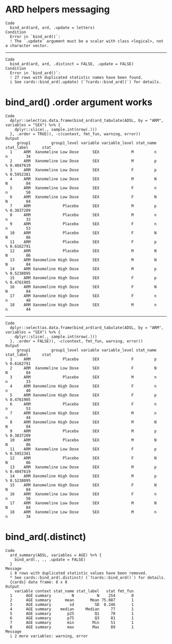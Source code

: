 # ARD helpers messaging

    Code
      bind_ard(ard, ard, .update = letters)
    Condition
      Error in `bind_ard()`:
      ! The `.update` argument must be a scalar with class <logical>, not a character vector.

---

    Code
      bind_ard(ard, ard, .distinct = FALSE, .update = FALSE)
    Condition
      Error in `bind_ard()`:
      ! 27 rows with duplicated statistic names have been found.
      i See cards::bind_ard(.update) (`?cards::bind_ard()`) for details.

# bind_ard() .order argument works

    Code
      dplyr::select(as.data.frame(bind_ard(ard_tabulate(ADSL, by = "ARM", variables = "SEX") %>% {
        dplyr::slice(., sample.int(nrow(.)))
      }, .order = TRUE)), -c(context, fmt_fun, warning, error))
    Output
         group1         group1_level variable variable_level stat_name stat_label      stat
      1     ARM  Xanomeline Low Dose      SEX              M         n          n        34
      2     ARM  Xanomeline Low Dose      SEX              M         p          % 0.4047619
      3     ARM  Xanomeline Low Dose      SEX              F         p          % 0.5952381
      4     ARM  Xanomeline Low Dose      SEX              M         N          N        84
      5     ARM  Xanomeline Low Dose      SEX              F         n          n        50
      6     ARM  Xanomeline Low Dose      SEX              F         N          N        84
      7     ARM              Placebo      SEX              M         p          % 0.3837209
      8     ARM              Placebo      SEX              M         n          n        33
      9     ARM              Placebo      SEX              F         n          n        53
      10    ARM              Placebo      SEX              F         N          N        86
      11    ARM              Placebo      SEX              F         p          % 0.6162791
      12    ARM              Placebo      SEX              M         N          N        86
      13    ARM Xanomeline High Dose      SEX              M         N          N        84
      14    ARM Xanomeline High Dose      SEX              M         p          % 0.5238095
      15    ARM Xanomeline High Dose      SEX              F         p          % 0.4761905
      16    ARM Xanomeline High Dose      SEX              F         N          N        84
      17    ARM Xanomeline High Dose      SEX              F         n          n        40
      18    ARM Xanomeline High Dose      SEX              M         n          n        44

---

    Code
      dplyr::select(as.data.frame(bind_ard(ard_tabulate(ADSL, by = "ARM", variables = "SEX") %>% {
        dplyr::slice(., sample.int(nrow(.)))
      }, .order = FALSE)), -c(context, fmt_fun, warning, error))
    Output
         group1         group1_level variable variable_level stat_name stat_label      stat
      1     ARM              Placebo      SEX              F         p          % 0.6162791
      2     ARM  Xanomeline Low Dose      SEX              F         N          N        84
      3     ARM              Placebo      SEX              M         n          n        33
      4     ARM Xanomeline High Dose      SEX              F         n          n        40
      5     ARM Xanomeline High Dose      SEX              F         p          % 0.4761905
      6     ARM              Placebo      SEX              F         n          n        53
      7     ARM Xanomeline High Dose      SEX              M         n          n        44
      8     ARM Xanomeline High Dose      SEX              M         N          N        84
      9     ARM              Placebo      SEX              M         p          % 0.3837209
      10    ARM              Placebo      SEX              M         N          N        86
      11    ARM  Xanomeline Low Dose      SEX              F         p          % 0.5952381
      12    ARM              Placebo      SEX              F         N          N        86
      13    ARM  Xanomeline Low Dose      SEX              M         p          % 0.4047619
      14    ARM Xanomeline High Dose      SEX              M         p          % 0.5238095
      15    ARM Xanomeline High Dose      SEX              F         N          N        84
      16    ARM  Xanomeline Low Dose      SEX              F         n          n        50
      17    ARM  Xanomeline Low Dose      SEX              M         N          N        84
      18    ARM  Xanomeline Low Dose      SEX              M         n          n        34

# bind_ard(.distinct)

    Code
      ard_summary(ADSL, variables = AGE) %>% {
        bind_ard(., ., .update = FALSE)
      }
    Message
      i 8 rows with duplicated statistic values have been removed.
      * See cards::bind_ard(.distinct) (`?cards::bind_ard()`) for details.
      {cards} data frame: 8 x 8
    Output
        variable context stat_name stat_label   stat fmt_fun
      1      AGE summary         N          N    254       0
      2      AGE summary      mean       Mean 75.087       1
      3      AGE summary        sd         SD  8.246       1
      4      AGE summary    median     Median     77       1
      5      AGE summary       p25         Q1     70       1
      6      AGE summary       p75         Q3     81       1
      7      AGE summary       min        Min     51       1
      8      AGE summary       max        Max     89       1
    Message
      i 2 more variables: warning, error


